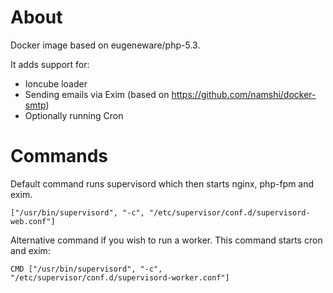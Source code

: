 # About

Docker image based on eugeneware/php-5.3.

It adds support for:
- Ioncube loader
- Sending emails via Exim (based on https://github.com/namshi/docker-smtp)
- Optionally running Cron

# Commands

Default command runs supervisord which then starts nginx, php-fpm and exim.

```
["/usr/bin/supervisord", "-c", "/etc/supervisor/conf.d/supervisord-web.conf"]
```

Alternative command if you wish to run a worker. This command starts cron and exim:

```
CMD ["/usr/bin/supervisord", "-c", "/etc/supervisor/conf.d/supervisord-worker.conf"]
```
